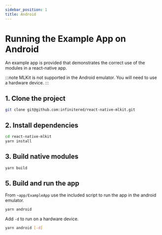 ```yaml
---
sidebar_position: 1
title: Android
---
```


# Running the Example App on Android

An example app is provided that demonstrates the correct use of the modules in a react-native app.

:::note
MLKit is not supported in the Android emulator. You will need to use a hardware device.
:::

## 1. Clone the project

```bash
git clone git@github.com:infinitered/react-native-mlkit.git
```

## 2. Install dependencies

```bash
cd react-native-mlkit
yarn install
```

## 3. Build native modules

```bash
yarn build
```

##

## 5. Build and run the app

From `~app/ExampleApp` use the included script to run the app in the android emulator.

```bash
yarn android
```

Add `-d` to run on a hardware device.

```bash
yarn android [-d]
```
